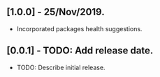 ## [1.0.0] - 25/Nov/2019.

* Incorporated packages health suggestions.

## [0.0.1] - TODO: Add release date.

* TODO: Describe initial release.
